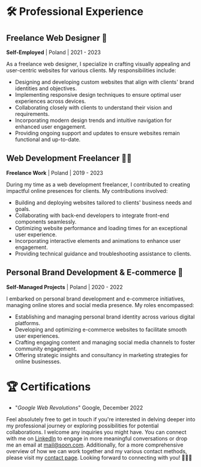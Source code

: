 <!-- Website created by 0xR3TR0. All rights reserved. -->
# 🛠️ Professional Experience

## Freelance Web Designer 🎨
**Self-Employed** | Poland | 2021 - 2023

As a freelance web designer, I specialize in crafting visually appealing and user-centric websites for various clients. My responsibilities include:

- Designing and developing custom websites that align with clients' brand identities and objectives.
- Implementing responsive design techniques to ensure optimal user experiences across devices.
- Collaborating closely with clients to understand their vision and requirements.
- Incorporating modern design trends and intuitive navigation for enhanced user engagement.
- Providing ongoing support and updates to ensure websites remain functional and up-to-date.

## Web Development Freelancer 👩‍💻
**Freelance Work** | Poland | 2019 - 2023

During my time as a web development freelancer, I contributed to creating impactful online presences for clients. My contributions involved:

- Building and deploying websites tailored to clients' business needs and goals.
- Collaborating with back-end developers to integrate front-end components seamlessly.
- Optimizing website performance and loading times for an exceptional user experience.
- Incorporating interactive elements and animations to enhance user engagement.
- Providing technical guidance and troubleshooting assistance to clients.

## Personal Brand Development & E-commerce 🚀
**Self-Managed Projects** | Poland | 2020 - 2022

I embarked on personal brand development and e-commerce initiatives, managing online stores and social media presence. My roles encompassed:

- Establishing and managing personal brand identity across various digital platforms.
- Developing and optimizing e-commerce websites to facilitate smooth user experiences.
- Crafting engaging content and managing social media channels to foster community engagement.
- Offering strategic insights and consultancy in marketing strategies for online businesses.

# 🏆 Certifications

- "*Google Web Revolutions*" Google, December 2022

Feel absolutely free to get in touch if you're interested in delving deeper into my professional journey or exploring possibilities for potential collaborations. I welcome any inquiries you might have. You can connect with me on [LinkedIn](https://linkedin.com/home) to engage in more meaningful conversations or drop me an email at [mail@soon.com](mail@soon.com). Additionally, for a more comprehensive overview of how we can work together and my various contact methods, please visit my [contact page](CONTACT.md). Looking forward to connecting with you! 🌟📞🚀
